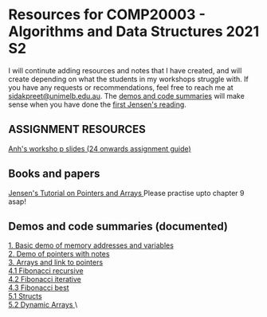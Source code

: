 # Resources for COMP20003 - Algorithms and Data Structures 2021 S2
I will continute adding resources and notes that I have created, and will create depending on what the students in my workshops struggle with. If you have any requests or recommendations, feel free to reach me at sidakpreet@unimelb.edu.au. The <a href="#demos-and-code-summaries-documented">demos and code summaries</a> will make sense when you have done the <a href="#books-and-papersf">first Jensen's reading</a>.
## ASSIGNMENT RESOURCES
<a href="https://github.com/extragravee/comp20003-sidak/blob/main/PostWorkshopWeek4_AnhSlidesV1.pdf">Anh's worksho p slides (24 onwards assignment guide)</a>
## Books and papers
<a href="https://github.com/extragravee/COMP20003/blob/master/prac/JensenTutorialPointersAndArraysInC.pdf">Jensen's Tutorial on Pointers and Arrays </a>
Please practise upto chapter 9 asap!
## Demos and code summaries (documented)
<a href="https://github.com/extragravee/comp20003-sidak/blob/main/1.demo.c"> 1. Basic demo of memory addresses and variables </a> \
<a href="https://github.com/extragravee/comp20003-sidak/blob/main/1.pointers.c"> 2. Demo of pointers with notes </a> \
<a href="https://github.com/extragravee/comp20003-sidak/blob/main/2.pointer_types_and_arrays.c"> 3. Arrays and link to pointers </a> \
<a href="https://github.com/extragravee/comp20003-sidak/blob/main/3.%20fib-recursive.c"> 4.1 Fibonacci recursive </a> \
<a href="https://github.com/extragravee/comp20003-sidak/blob/main/4.%20fib-efficient.c"> 4.2 Fibonacci iterative </a> \
<a href="https://github.com/extragravee/comp20003-sidak/blob/main/5.%20fib-best.c"> 4.3 Fibonacci best </a> \
<a href="https://github.com/extragravee/comp20003-sidak/blob/main/4.0.structs.c"> 5.1 Structs </a> \
<a href="https://github.com/extragravee/comp20003-sidak/blob/main/5.dynamic_arrays.c"> 5.2 Dynamic Arrays </a> \




  
